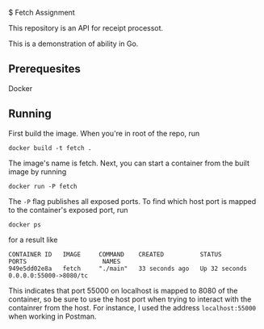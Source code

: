 $ Fetch Assignment

This repository is an API for receipt processot.

This is a demonstration of ability in Go.

## Prerequesites

Docker

## Running

First build the image. When you're in root of the repo, run
```
docker build -t fetch .
```
The image's name is fetch. Next, you can start a container from the built image by running
```
docker run -P fetch
```
The `-P` flag publishes all exposed ports. To find which host port is mapped to the container's exposed port, run
```
docker ps
```
for a result like
```
CONTAINER ID   IMAGE     COMMAND    CREATED          STATUS          PORTS                     NAMES
949e5dd02e8a   fetch     "./main"   33 seconds ago   Up 32 seconds   0.0.0.0:55000->8080/tc
```
This indicates that port 55000 on localhost is mapped to 8080 of the container, so be sure to use the host port when trying to interact with the containrer from the host. For instance, I used the address `localhost:55000` when working in Postman.

